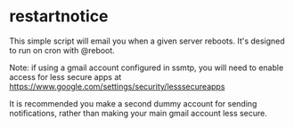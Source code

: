 # restartnotice

This simple script will email you when a given server reboots. It's designed to run on cron with @reboot.

Note: if using a gmail account configured in ssmtp, you will need to enable access for less secure apps at https://www.google.com/settings/security/lesssecureapps 

It is recommended you make a second dummy account for sending notifications, rather than making your main gmail account less secure. 
